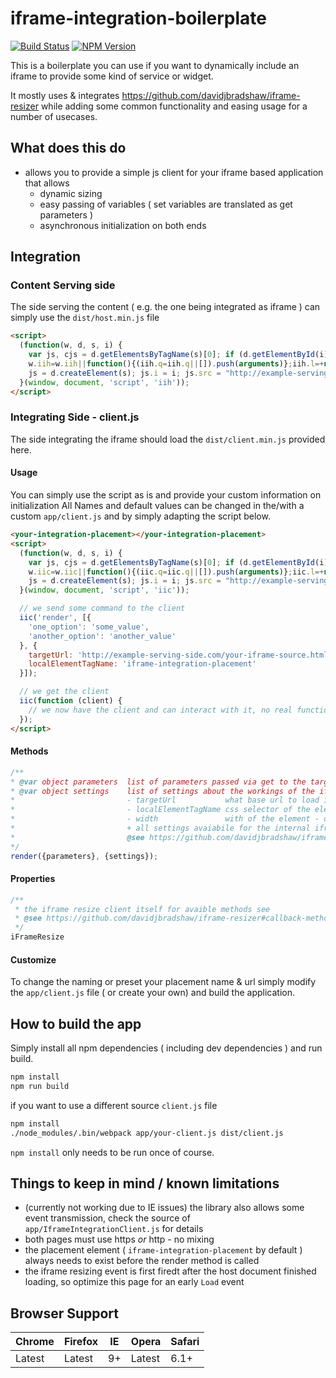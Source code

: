 # iframe-integration-boilerplate
[![Build Status](https://api.travis-ci.org/sparwelt/iframe-integration-boilerplate.png?branch=master)](https://travis-ci.org/sparwelt/iframe-integration-boilerplate)
[![NPM Version](https://badge.fury.io/js/%40sparwelt%2Fiframe-integration-boilerplate.svg)](https://www.npmjs.com/package/@sparwelt/iframe-integration-boilerplate)


This is a boilerplate you can use if you want to dynamically include an iframe to provide some kind of service or widget.

It mostly uses & integrates https://github.com/davidjbradshaw/iframe-resizer while adding some common functionality and easing usage for a number of usecases.

## What does this do

* allows you to provide a simple js client for your iframe based application that allows
    * dynamic sizing
    * easy passing of variables ( set variables are translated as get parameters )
    * asynchronous initialization on both ends

## Integration

### Content Serving side

The side serving the content ( e.g. the one being integrated as iframe ) can simply use the `dist/host.min.js` file

```html
<script>
  (function(w, d, s, i) {
    var js, cjs = d.getElementsByTagName(s)[0]; if (d.getElementById(i)) return;
    w.iih=w.iih||function(){(iih.q=iih.q||[]).push(arguments)};iih.l=+new Date;
    js = d.createElement(s); js.i = i; js.src = "http://example-serving-side.com/dist/host.min.js"; cjs.parentNode.insertBefore(js, cjs);
  }(window, document, 'script', 'iih'));
</script>
```

### Integrating Side - client.js

The side integrating the iframe should load the `dist/client.min.js` provided here.

#### Usage
You can simply use the script as is and provide your custom information on initialization
All Names and default values can be changed in the/with a custom `app/client.js` and by simply adapting the script below.  
```html
<your-integration-placement></your-integration-placement>
<script>
  (function(w, d, s, i) {
    var js, cjs = d.getElementsByTagName(s)[0]; if (d.getElementById(i)) return;
    w.iic=w.iic||function(){(iic.q=iic.q||[]).push(arguments)};iic.l=+new Date;
    js = d.createElement(s); js.i = i; js.src = "http://example-serving-side.com/dist/client.min.js"; cjs.parentNode.insertBefore(js, cjs);
  }(window, document, 'script', 'iic'));

  // we send some command to the client
  iic('render', [{
    'one_option': 'some_value',
    'another_option': 'another_value'
  }, {
    targetUrl: 'http://example-serving-side.com/your-iframe-source.html',
    localElementTagName: 'iframe-integration-placement'
  }]);

  // we get the client
  iic(function (client) {
    // we now have the client and can interact with it, no real functionality here as of now
  });
</script>
```
#### Methods
```javascript
/**
* @var object parameters  list of parameters passed via get to the target page
* @var object settings    list of settings about the workings of the iframe, all those default values can be set so this is for overriding & testing
*                         - targetUrl           what base url to load in the iframe
*                         - localElementTagName css selector of the element to transform
*                         - width               with of the element - default 100%
*                         + all settings avaiabile for the internal iframe resizer
*                         @see https://github.com/davidjbradshaw/iframe-resizer#options
*/
render({parameters}, {settings});
```
#### Properties
```javascript
/**
 * the iframe resize client itself for avaible methods see
 * @see https://github.com/davidjbradshaw/iframe-resizer#callback-methods
 */
iFrameResize
```

#### Customize
To change the naming or preset your placement name & url simply modify the `app/client.js` file ( or create your own) and build the application.

## How to build the app
Simply install all npm dependencies ( including dev dependencies ) and run build.

```bash
npm install
npm run build
```
if you want to use a different source `client.js` file
```bash
npm install
./node_modules/.bin/webpack app/your-client.js dist/client.js
```
`npm install` only needs to be run once of course.

## Things to keep in mind / known limitations
* (currently not working due to IE issues) the library also allows some event transmission, check the source of `app/IframeIntegrationClient.js` for details
* both pages must use https *or* http - no mixing
* the placement element ( `iframe-integration-placement` by default ) always needs to exist before the render method is called
* the iframe resizing event is first firedt after the host document finished loading, so optimize this page for an early `Load` event 

## Browser Support

Chrome|Firefox|IE|Opera|Safari
--- | --- | --- | --- | --- |
Latest|Latest|9+|Latest|6.1+|